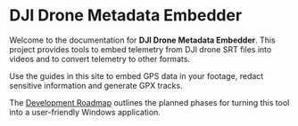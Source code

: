 # DJI Drone Metadata Embedder

Welcome to the documentation for **DJI Drone Metadata Embedder**. This project provides tools to embed telemetry from DJI drone SRT files into videos and to convert telemetry to other formats.

Use the guides in this site to embed GPS data in your footage, redact sensitive information and generate GPX tracks.

The [Development Roadmap](development_roadmap.md) outlines the planned phases for turning this tool into a user-friendly Windows application.
